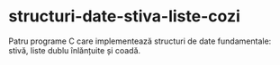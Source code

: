 # structuri-date-stiva-liste-cozi
Patru programe C care implementează structuri de date fundamentale: stivă, liste dublu înlănțuite și coadă.
